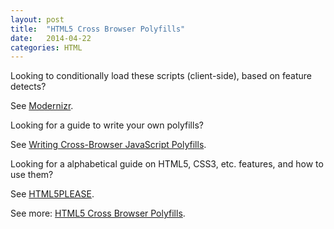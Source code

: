 ```yaml
---
layout: post
title:  "HTML5 Cross Browser Polyfills"
date:   2014-04-22
categories: HTML
---
```


Looking to conditionally load these scripts (client-side), based on feature detects?

See <a href="http://modernizr.com/" target="_blank">Modernizr</a>.

Looking for a guide to write your own polyfills?

See <a href="http://addyosmani.com/blog/writing-polyfills/" target="_blank">Writing Cross-Browser JavaScript Polyfills</a>.

Looking for a alphabetical guide on HTML5, CSS3, etc. features, and how to use them?

See <a href="http://html5please.com/" target="_blank">HTML5PLEASE</a>.

See more: <a href="https://github.com/Modernizr/Modernizr/wiki/HTML5-Cross-browser-Polyfills" target="_blank">HTML5 Cross Browser Polyfills</a>.
